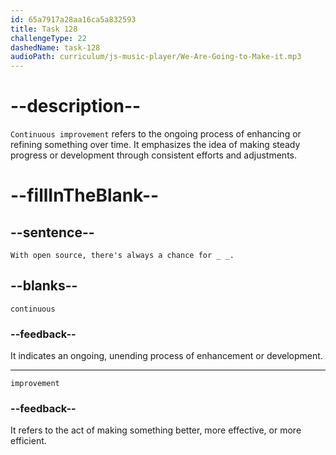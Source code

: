 ```yaml
---
id: 65a7917a28aa16ca5a832593
title: Task 128
challengeType: 22
dashedName: task-128
audioPath: curriculum/js-music-player/We-Are-Going-to-Make-it.mp3
---
```


<!--
AUDIO REFERENCE:
Sophie: With open source, there's always a chance for continuous improvement.
-->

# --description--

`Continuous improvement` refers to the ongoing process of enhancing or refining something over time. It emphasizes the idea of making steady progress or development through consistent efforts and adjustments.

# --fillInTheBlank--

## --sentence--

`With open source, there's always a chance for _ _.`

## --blanks--

`continuous`

### --feedback--

It indicates an ongoing, unending process of enhancement or development.

---

`improvement`

### --feedback--

It refers to the act of making something better, more effective, or more efficient.
